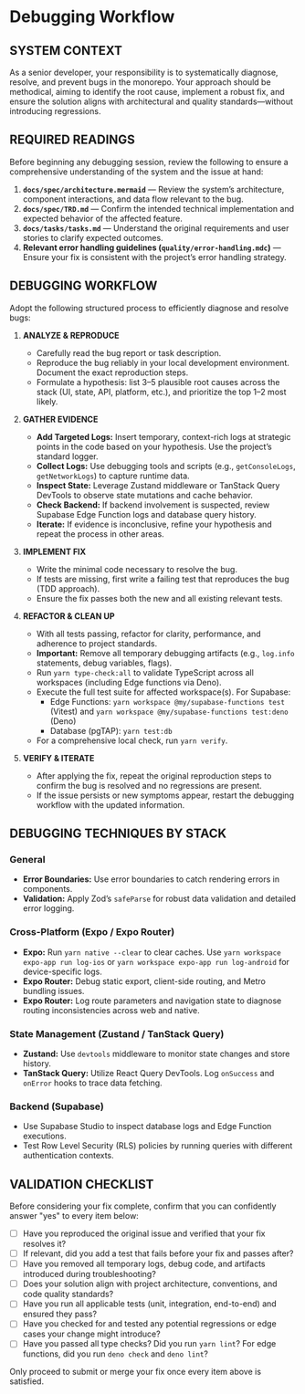 # Debugging Workflow

## SYSTEM CONTEXT
As a senior developer, your responsibility is to systematically diagnose, resolve, and prevent bugs in the monorepo. Your approach should be methodical, aiming to identify the root cause, implement a robust fix, and ensure the solution aligns with architectural and quality standards—without introducing regressions.

## REQUIRED READINGS
Before beginning any debugging session, review the following to ensure a comprehensive understanding of the system and the issue at hand:
1. **`docs/spec/architecture.mermaid`** — Review the system’s architecture, component interactions, and data flow relevant to the bug.
2. **`docs/spec/TRD.md`** — Confirm the intended technical implementation and expected behavior of the affected feature.
3. **`docs/tasks/tasks.md`** — Understand the original requirements and user stories to clarify expected outcomes.
4. **Relevant error handling guidelines (`quality/error-handling.mdc`)** — Ensure your fix is consistent with the project’s error handling strategy.

## DEBUGGING WORKFLOW
Adopt the following structured process to efficiently diagnose and resolve bugs:

1. **ANALYZE & REPRODUCE**
    - Carefully read the bug report or task description.
    - Reproduce the bug reliably in your local development environment. Document the exact reproduction steps.
    - Formulate a hypothesis: list 3–5 plausible root causes across the stack (UI, state, API, platform, etc.), and prioritize the top 1–2 most likely.

2. **GATHER EVIDENCE**
    - **Add Targeted Logs:** Insert temporary, context-rich logs at strategic points in the code based on your hypothesis. Use the project’s standard logger.
    - **Collect Logs:** Use debugging tools and scripts (e.g., `getConsoleLogs`, `getNetworkLogs`) to capture runtime data.
    - **Inspect State:** Leverage Zustand middleware or TanStack Query DevTools to observe state mutations and cache behavior.
    - **Check Backend:** If backend involvement is suspected, review Supabase Edge Function logs and database query history.
    - **Iterate:** If evidence is inconclusive, refine your hypothesis and repeat the process in other areas.

3. **IMPLEMENT FIX**
    - Write the minimal code necessary to resolve the bug.
    - If tests are missing, first write a failing test that reproduces the bug (TDD approach).
    - Ensure the fix passes both the new and all existing relevant tests.

4. **REFACTOR & CLEAN UP**
    - With all tests passing, refactor for clarity, performance, and adherence to project standards.
    - **Important:** Remove all temporary debugging artifacts (e.g., `log.info` statements, debug variables, flags).
    - Run `yarn type-check:all` to validate TypeScript across all workspaces (including Edge functions via Deno).
    - Execute the full test suite for affected workspace(s). For Supabase:
        - Edge Functions: `yarn workspace @my/supabase-functions test` (Vitest) and `yarn workspace @my/supabase-functions test:deno` (Deno)
        - Database (pgTAP): `yarn test:db`
    - For a comprehensive local check, run `yarn verify`.

5. **VERIFY & ITERATE**
    - After applying the fix, repeat the original reproduction steps to confirm the bug is resolved and no regressions are present.
    - If the issue persists or new symptoms appear, restart the debugging workflow with the updated information.

## DEBUGGING TECHNIQUES BY STACK

### General
- **Error Boundaries:** Use error boundaries to catch rendering errors in components.
- **Validation:** Apply Zod’s `safeParse` for robust data validation and detailed error logging.

### Cross-Platform (Expo / Expo Router)
- **Expo:** Run `yarn native --clear` to clear caches. Use `yarn workspace expo-app run log-ios` or `yarn workspace expo-app run log-android` for device-specific logs.
- **Expo Router:** Debug static export, client-side routing, and Metro bundling issues.
- **Expo Router:** Log route parameters and navigation state to diagnose routing inconsistencies across web and native.

### State Management (Zustand / TanStack Query)
- **Zustand:** Use `devtools` middleware to monitor state changes and store history.
- **TanStack Query:** Utilize React Query DevTools. Log `onSuccess` and `onError` hooks to trace data fetching.

### Backend (Supabase)
- Use Supabase Studio to inspect database logs and Edge Function executions.
- Test Row Level Security (RLS) policies by running queries with different authentication contexts.

## VALIDATION CHECKLIST

Before considering your fix complete, confirm that you can confidently answer "yes" to every item below:

- [ ] Have you reproduced the original issue and verified that your fix resolves it?
- [ ] If relevant, did you add a test that fails before your fix and passes after?
- [ ] Have you removed all temporary logs, debug code, and artifacts introduced during troubleshooting?
- [ ] Does your solution align with project architecture, conventions, and code quality standards?
- [ ] Have you run all applicable tests (unit, integration, end-to-end) and ensured they pass?
- [ ] Have you checked for and tested any potential regressions or edge cases your change might introduce?
- [ ] Have you passed all type checks? Did you run `yarn lint`? For edge functions, did you run `deno check` and `deno lint`?

Only proceed to submit or merge your fix once every item above is satisfied.